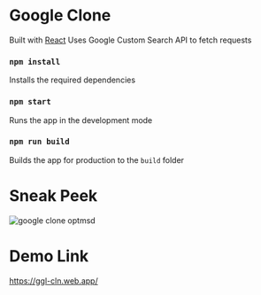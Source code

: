 # Google Clone

Built with [React](https://reactjs.org/)
Uses Google Custom Search API to fetch requests

### `npm install`

Installs the required dependencies

### `npm start`

Runs the app in the development mode

### `npm run build`

Builds the app for production to the `build` folder

# Sneak Peek

![google clone optmsd](https://user-images.githubusercontent.com/49686162/127760813-b1f372a7-430b-4c0b-b513-9090e705bcb5.gif)

# Demo Link

https://ggl-cln.web.app/